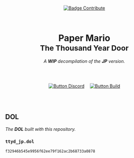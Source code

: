 
<br>

<div align = center>

[![Badge Contribute]][Issues]

<br>

# Paper Mario <br> <sub>The Thousand Year Door</sub>

*A* ***WIP*** *decompilation of the* ***JP*** *version.*

<br>
<br>

[![Button Discord]][Discord]   
[![Button Build]][Build]

</div>

<br>
<br>

## DOL

*The* ***DOL*** *built with this repository.*

### `ttyd_jp.dol`

```
f32946b545e9956f62ee79f162ac2b68733a0878
```

<br>


<!----------------------------------------------------------------------------->

[Discord]: https://discord.gg/hKx3FJJgrV
[Issues]: https://github.com/doldecomp/ttyd/issues

[Build]: docs/Building.md


<!---------------------------------[ Badges ]---------------------------------->

[Badge Contribute]: https://img.shields.io/badge/Contributions-Welcome-33660e?style=for-the-badge&logo=GitHub&logoColor=white&labelColor=428813


<!---------------------------------[ Buttons ]--------------------------------->

[Button Discord]: https://img.shields.io/badge/Discord-7289DA?style=for-the-badge&logo=discord&logoColor=white
[Button Build]: https://img.shields.io/badge/Building-00A8E1?style=for-the-badge&logo=GitBook&logoColor=white
